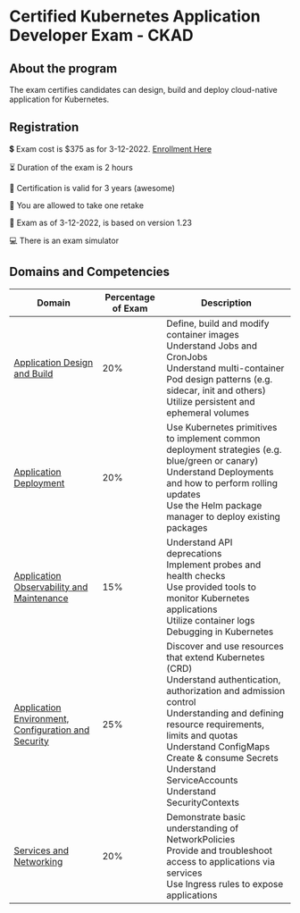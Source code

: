 # Certified Kubernetes Application Developer Exam - CKAD

## About the program

The exam certifies candidates can design, build and deploy cloud-native application for Kubernetes.

## Registration

:heavy_dollar_sign: Exam cost is $375 as for 3-12-2022. [Enrollment Here](https://training.linuxfoundation.org/certification/certified-kubernetes-application-developer-ckad/)

:hourglass_flowing_sand: Duration of the exam is 2 hours

:scroll: Certification is valid for 3 years (awesome)

:date: You are allowed to take one retake

:notebook: Exam as of 3-12-2022, is based on version 1.23

:computer: There is an exam simulator

## Domains and Competencies

| Domain | Percentage of Exam | Description |
| ---    | --- | --- |
| [Application Design and Build]() | 20% | Define, build and modify container images<br>Understand Jobs and CronJobs<br>Understand multi-container Pod design patterns (e.g. sidecar, init and others)<br>Utilize persistent and ephemeral volumes  |
| [Application Deployment]()  | 20% | Use Kubernetes primitives to implement common deployment strategies (e.g. blue/green or canary)<br>Understand Deployments and how to perform rolling updates<br>Use the Helm package manager to deploy existing packages |
| [Application Observability and Maintenance]()  | 15% | Understand API deprecations<br>Implement probes and health checks<br>Use provided tools to monitor Kubernetes applications<br>Utilize container logs<br>Debugging in Kubernetes |
| [Application Environment, Configuration and Security]()  | 25% | Discover and use resources that extend Kubernetes (CRD)<br>Understand authentication, authorization and admission control<br>Understanding and defining resource requirements, limits and quotas<br>Understand ConfigMaps<br>Create & consume Secrets<br>Understand ServiceAccounts<br>Understand SecurityContexts<br> |
| [Services and Networking]()  | 20% | Demonstrate basic understanding of NetworkPolicies<br>Provide and troubleshoot access to applications via services<br>Use Ingress rules to expose applications<br> |